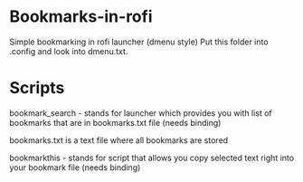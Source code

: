 # Bookmarks-in-rofi
Simple bookmarking in rofi launcher (dmenu style)
Put this folder into .config and look into dmenu.txt.

# Scripts
bookmark_search - stands for launcher which provides you with list of bookmarks that are in bookmarks.txt file (needs binding)

bookmarks.txt is a text file where all bookmarks are stored

bookmarkthis - stands for script that allows you copy selected text right into your bookmark file (needs binding)
